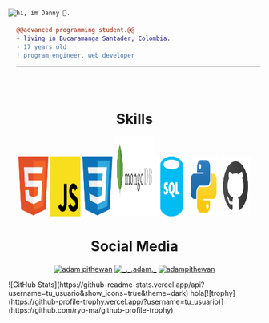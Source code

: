 <h1></h1>
<img align="left" height="200" src="https://media.giphy.com/media/ao9DUiTKH60XS/giphy.gif"/>

```diff
hi, im Danny 🔮.

@@advanced programming student.@@
+ living in Bucaramanga Santader, Colombia.
- 17 years old
! program engineer, web developer
```
------
<br/><br/>
<h1 align="center">Skills</h1>

<p>
<div align="center">
  <img width="60" height="120" src="./imgs/descarga (1).svg">
  <img width="60" height="120" src="./imgs/descarga.svg">
  <img width="60" height="120" src="./imgs/descarga (2).svg">
  <img width="80" height="160" src="./imgs/mongodb.svg">
  <img width="60" height="120" src="./imgs/sql.svg">
  <img width="60" height="120" src="./imgs/python-.svg">
  <img width="60" height="120" src="./imgs/github.svg">
</div>
</p>
<h1></h1>
<h1 align="center">Social Media</h1>
<p align="center">
  <a href="https://www.linkedin.com/in/daniel-esteban-guerrero-quintero-b16173356/" target="blank"><img align="center"
      src="https://raw.githubusercontent.com/rahuldkjain/github-profile-readme-generator/master/src/images/icons/Social/linked-in-alt.svg"
      alt="adam pithewan" height="60" width="70" /></a>
  <a href="https://instagram.com/dsni.09" target="blank"><img align="center"
      src="https://raw.githubusercontent.com/rahuldkjain/github-profile-readme-generator/master/src/images/icons/Social/instagram.svg"
      alt="_._.adam._" height="60" width="80" /></a>
  <a href="https://www.hackerrank.com/profile/danicrack0709" target="blank"><img align="center"
      src="https://raw.githubusercontent.com/rahuldkjain/github-profile-readme-generator/master/src/images/icons/Social/hackerrank.svg"
      alt="adampithewan" height="60" width="80" /></a>
</p>
![GitHub Stats](https://github-readme-stats.vercel.app/api?username=tu_usuario&show_icons=true&theme=dark)
hola[![trophy](https://github-profile-trophy.vercel.app/?username=tu_usuario)](https://github.com/ryo-ma/github-profile-trophy)
